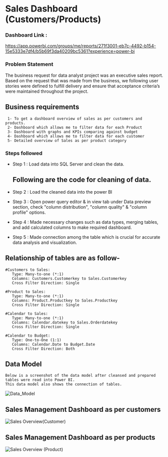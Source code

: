 # Sales Dashboard (Customers/Products)

### Dashboard Link : 
https://app.powerbi.com/groups/me/reports/271f3001-eb7c-4492-b154-15e5333e7df4/b5b69f3da40209bc5361?experience=power-bi

### Problem Statement

The business request for data analyst project was an executive sales report. 
Based on the request that was made from the business, we following user stories were defined to fulfill delivery and ensure that 
acceptance criteria’s were maintained throughout the project.

## Business requirements 
     1-	To get a dashboard overview of sales as per customers and products.
     2-	Dashboard which allows me to filter data for each Product
     3-	Dashboard with graphs and KPIs comparing against budget
     4-	Dashboard which allows me to filter data for each customer
     5-	Detailed overview of Sales as per product category

### Steps followed 

- Step 1 : Load data into SQL Server and clean the data.

  ## Following are the code for cleaning of data.


  
- Step 2 : Load the cleaned data into the power BI
- Step 3 : Open power query editor & in view tab under Data preview section, check "column distribution", "column quality" & "column profile" options.
- Step 4 : Made necessary changes such as data types, merging tables, and add calculated columns to make required dashboard.
- Step 5 : Made connection among the table which is crucial for accurate data analysis and visualization.

## Relationship of tables are as follow-

	#Customers to Sales:
	   Type: Many-to-one (*:1)
	   Columns: Customers.Customerkey to Sales.Customerkey
	   Cross Filter Direction: Single

	#Product to Sales:
	   Type: Many-to-one (*:1)
	   Columns: Product.Productkey to Sales.Productkey
	   Cross Filter Direction: Single

	#Calendar to Sales:
	   Type: Many-to-one (*:1)
	   Columns: Calendar.datekey to Sales.Orderdatekey
	   Cross Filter Direction: Single

	#Calendar to Budget:
	   Type: One-to-One (1:1)
	   Columns: Calendar.Date to Budget.Date
	   Cross Filter Direction: Both
 
  ## Data Model
	Below is a screenshot of the data model after cleansed and prepared tables were read into Power BI.
	This data model also shows the connection of tables.
![Data_Model](https://github.com/ImtyazAhamad/Power-BI-Projects/assets/120785398/7b91c2c0-11a4-4b1d-ac1f-2a5bf172f0a7)

## Sales Management Dashboard as per customers
![Sales Overview(Customer)](https://github.com/ImtyazAhamad/Power-BI-Projects/assets/120785398/3a36d580-6b62-491f-9bb0-21337d9d94a4)

## Sales Management Dashboard as per products
![Sales Overview (Product)](https://github.com/ImtyazAhamad/Power-BI-Projects/assets/120785398/28211881-0587-44a5-bbfb-c5e1f8edd0d3)
